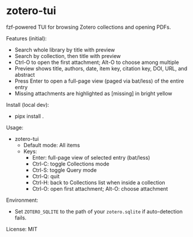 # zotero-tui

fzf-powered TUI for browsing Zotero collections and opening PDFs.

Features (initial):

- Search whole library by title with preview
- Search by collection, then title with preview
- Ctrl-O to open the first attachment; Alt-O to choose among multiple
- Preview shows title, authors, date, item key, citation key, DOI, URL, and abstract
- Press Enter to open a full-page view (paged via bat/less) of the entire entry
- Missing attachments are highlighted as [missing] in bright yellow

Install (local dev):

- pipx install .

Usage:

- zotero-tui
	- Default mode: All items
	- Keys:
		- Enter: full-page view of selected entry (bat/less)
		- Ctrl-C: toggle Collections mode
		- Ctrl-S: toggle Query mode
		- Ctrl-Q: quit
		- Ctrl-H: back to Collections list when inside a collection
		- Ctrl-O: open first attachment; Alt-O: choose attachment

Environment:

- Set `ZOTERO_SQLITE` to the path of your `zotero.sqlite` if auto-detection fails.

License: MIT
